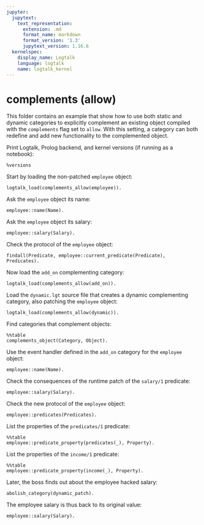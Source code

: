 ```yaml
---
jupyter:
  jupytext:
    text_representation:
      extension: .md
      format_name: markdown
      format_version: '1.3'
      jupytext_version: 1.16.6
  kernelspec:
    display_name: Logtalk
    language: logtalk
    name: logtalk_kernel
---
```


<!--
________________________________________________________________________

This file is part of Logtalk <https://logtalk.org/>  
SPDX-FileCopyrightText: 1998-2025 Paulo Moura <pmoura@logtalk.org>  
SPDX-License-Identifier: Apache-2.0

Licensed under the Apache License, Version 2.0 (the "License");
you may not use this file except in compliance with the License.
You may obtain a copy of the License at

    http://www.apache.org/licenses/LICENSE-2.0

Unless required by applicable law or agreed to in writing, software
distributed under the License is distributed on an "AS IS" BASIS,
WITHOUT WARRANTIES OR CONDITIONS OF ANY KIND, either express or implied.
See the License for the specific language governing permissions and
limitations under the License.
________________________________________________________________________
-->

# complements (allow)

This folder contains an example that show how to use both static and dynamic
categories to explicitly complement an existing object compiled with the
`complements` flag set to `allow`. With this setting, a category can both
redefine and add new functionality to the complemented object.

Print Logtalk, Prolog backend, and kernel versions (if running as a notebook):

```logtalk
%versions
```

Start by loading the non-patched `employee` object:

```logtalk
logtalk_load(complements_allow(employee)).
```

Ask the `employee` object its name:

```logtalk
employee::name(Name).
```

<!--
Name = john.
-->

Ask the `employee` object its salary:

```logtalk
employee::salary(Salary).
```

<!--
Salary = 23500.
-->

Check the protocol of the `employee` object:

```logtalk
findall(Predicate, employee::current_predicate(Predicate), Predicates).
```

<!--
Predicates = [age/1, name/1, salary/1].
-->

Now load the `add_on` complementing category:

```logtalk
logtalk_load(complements_allow(add_on)).
```

Load the `dynamic.lgt` source file that creates a dynamic complementing
category, also patching the `employee` object:

```logtalk
logtalk_load(complements_allow(dynamic)).
```

Find categories that complement objects:

```logtalk
%%table
complements_object(Category, Object).
```

<!--
Category = dynamic_patch, Object = employee ;
Category = add_on, Object = employee ;
false.
-->

Use the event handler defined in the `add_on` category for the `employee` object:

```logtalk
employee::name(Name).
```

<!--
Received message name(_16) from user
Name = john.
-->

Check the consequences of the runtime patch of the `salary/1` predicate:

```logtalk
employee::salary(Salary).
```

<!--
Received message salary(_G192) from user
Salary = 42000.
-->

Check the new protocol of the `employee` object:

```logtalk
employee::predicates(Predicates).
```

<!--
Received message predicates(_G180) from user

Predicates = [after/3, age/1, before/3, income/1, name/1, predicates/1, salary/1].
-->

List the properties of the `predicates/1` predicate:

```logtalk
%%table
employee::predicate_property(predicates(_), Property).
```

<!--
Property = logtalk ;
Property = scope(public) ;
Property = (public) ;
Property = static ;
Property = declared_in(add_on) ;
Property = declared_in(add_on, 29) ;
Property = defined_in(add_on) ;
Property = defined_in(add_on, 31) ;
Property = number_of_clauses(1).
-->

List the properties of the `income/1` predicate:

```logtalk
%%table
employee::predicate_property(income(_), Property).
```

<!--
Property = logtalk ;
Property = scope(public) ;
Property = (public) ;
Property = static ;
Property = declared_in(employee) ;
Property = alias_of(salary(_G3724)) ;
Property = defined_in(dynamic_patch) ;
Property = number_of_clauses(0).
-->

Later, the boss finds out about the employee hacked salary:

```logtalk
abolish_category(dynamic_patch).
```

<!--
true.
-->

The employee salary is thus back to its original value:

```logtalk
employee::salary(Salary).
```

<!--
Received message salary(_G192) from user
Salary = 23500.
-->
